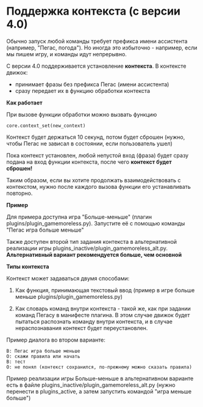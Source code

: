 # Поддержка контекста (с версии 4.0)

Обычно запуск любой команды требует префикса имени ассистента
(например, "Пегас, погода"). Но иногда это избыточно - например, если мы пишем игру, и команды идут непрерывно.

С версии 4.0 поддерживается установление **контекста**. В контексте
движок:
  * принимает фразы без префикса Пегас (имени ассистента)
  * сразу передает их в функцию обработки контекста
  
**Как работает**

При вызове функции обработки можно вызвать функцию
```
core.context_set(new_context)
```

Контекст будет держаться 10 секунд, потом будет сброшен 
(нужно, чтобы Пегас не зависал в состоянии, если пользователь ушел)

Пока контекст установлен, любой непустой вход (фраза) будет сразу
подана на вход функции контекста, после чего **контекст будет сброшен!**

Таким образом, если вы хотите продолжать взаимодействовать с контекстом, 
нужно после каждого вызова функции его устанавливать повторно.

**Пример**

Для примера доступна игра "Больше-меньше" (плагин plugins/plugin_gamemoreless.py). 
Запустите её с помощью команды "Пегас игра больше меньше"

Также доступен второй тип задания контекста в альтернативной реализации игры
plugins_inactive/plugin_gamemoreless_alt.py. 
**Альтернативный вариант рекомендуется больше, чем основной**

**Типы контекста**

Контекст может задаваться двумя способами:
1. Как функция, принимающая текстовый ввод (пример в игре больше меньше plugins/plugin_gamemoreless.py)

2. Как словарь команд внутри контекста - такой же, как при задании команд Пегасу в манифесте плагина. В этом 
  случае движок будет пытаться распознать команду внутри контекста,
  и в случае нераспознавания контекст будет переустановлен. 

Пример диалога во втором варианте:
```
В: Пегас игра больше меньше
О: скажи правила или начать
В: тест
О: не понял (контекст сохранился, по-прежнему можно сказать правила)
```

Пример реализации игры Больше-меньше в альтернативном варианте есть в файле
plugins_inactive/plugin_gamemoreless_alt.py (нужно перенести в plugins_active, 
а затем запустить командой "игра меньше больше")
